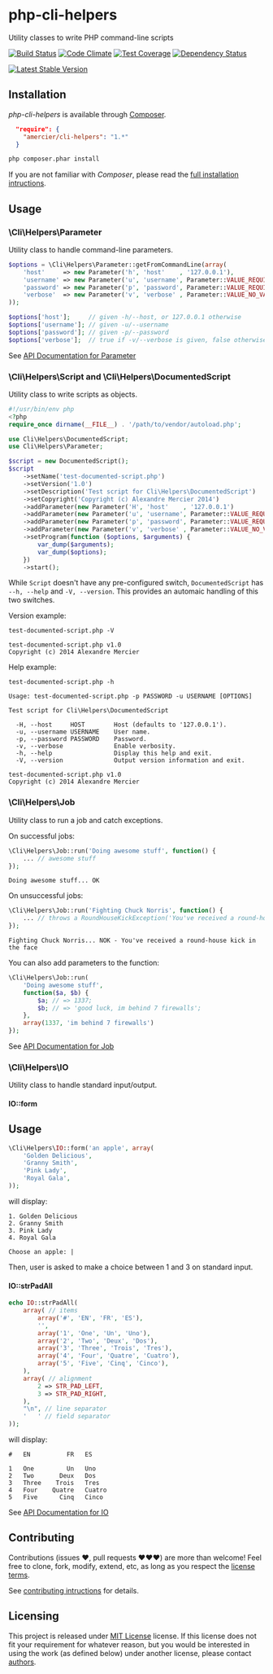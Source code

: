 php-cli-helpers
===============

Utility classes to write PHP command-line scripts

[![Build Status](https://travis-ci.org/amercier/php-cli-helpers.png?branch=master)](https://travis-ci.org/amercier/php-cli-helpers)
[![Code Climate](https://codeclimate.com/github/amercier/php-cli-helpers.svg)](https://codeclimate.com/github/amercier/php-cli-helpers)
[![Test Coverage](https://codeclimate.com/github/amercier/php-cli-helpers/badges/coverage.svg)](https://codeclimate.com/github/amercier/php-cli-helpers)
[![Dependency Status](https://gemnasium.com/amercier/php-cli-helpers.svg)](https://gemnasium.com/amercier/php-cli-helpers)

[![Latest Stable Version](https://poser.pugx.org/amercier/cli-helpers/v/stable.svg)](https://packagist.org/packages/amercier/cli-helpers)


Installation
------------

_php-cli-helpers_ is available through [Composer](http://getcomposer.org/).
```json
  "require": {
    "amercier/cli-helpers": "1.*"
  }
```
```bash
php composer.phar install
```

If you are not familiar with _Composer_, please read the
[full installation intructions](docs/install.md).


Usage
-----


### \Cli\Helpers\Parameter

Utility class to handle command-line parameters.

```php
$options = \Cli\Helpers\Parameter::getFromCommandLine(array(
    'host'     => new Parameter('h', 'host'    , '127.0.0.1'),
    'username' => new Parameter('u', 'username', Parameter::VALUE_REQUIRED),
    'password' => new Parameter('p', 'password', Parameter::VALUE_REQUIRED),
    'verbose'  => new Parameter('v', 'verbose' , Parameter::VALUE_NO_VALUE),
));

$options['host'];     // given -h/--host, or 127.0.0.1 otherwise
$options['username']; // given -u/--username
$options['password']; // given -p/--password
$options['verbose'];  // true if -v/--verbose is given, false otherwise
```

See [API Documentation for Parameter](docs/api-parameter.md)


### \Cli\Helpers\Script and \Cli\Helpers\DocumentedScript

Utility class to write scripts as objects.

```php
#!/usr/bin/env php
<?php
require_once dirname(__FILE__) . '/path/to/vendor/autoload.php';

use Cli\Helpers\DocumentedScript;
use Cli\Helpers\Parameter;

$script = new DocumentedScript();
$script
    ->setName('test-documented-script.php')
    ->setVersion('1.0')
    ->setDescription('Test script for Cli\Helpers\DocumentedScript')
    ->setCopyright('Copyright (c) Alexandre Mercier 2014')
    ->addParameter(new Parameter('H', 'host'    , '127.0.0.1')              , 'Host.')
    ->addParameter(new Parameter('u', 'username', Parameter::VALUE_REQUIRED), 'User name.')
    ->addParameter(new Parameter('p', 'password', Parameter::VALUE_REQUIRED), 'Password.')
    ->addParameter(new Parameter('v', 'verbose' , Parameter::VALUE_NO_VALUE), 'Enable verbosity.')
    ->setProgram(function ($options, $arguments) {
        var_dump($arguments);
        var_dump($options);
    })
    ->start();
```

While `Script` doesn't have any pre-configured switch, `DocumentedScript` has 
`--h, --help` and `-V, --version`. This provides an automaic handling of this
two switches.

Version example:

`test-documented-script.php -V`
```
test-documented-script.php v1.0
Copyright (c) 2014 Alexandre Mercier
```

Help example:

`test-documented-script.php -h`
```
Usage: test-documented-script.php -p PASSWORD -u USERNAME [OPTIONS]

Test script for Cli\Helpers\DocumentedScript

  -H, --host     HOST        Host (defaults to '127.0.0.1').
  -u, --username USERNAME    User name.
  -p, --password PASSWORD    Password.
  -v, --verbose              Enable verbosity.
  -h, --help                 Display this help and exit.
  -V, --version              Output version information and exit.

test-documented-script.php v1.0
Copyright (c) 2014 Alexandre Mercier
```


### \Cli\Helpers\Job

Utility class to run a job and catch exceptions.

On successful jobs:
```php
\Cli\Helpers\Job::run('Doing awesome stuff', function() {
    ... // awesome stuff
});
```
```
Doing awesome stuff... OK
```

On unsuccessful jobs:
```php
\Cli\Helpers\Job::run('Fighting Chuck Norris', function() {
    ... // throws a RoundHouseKickException('You've received a round-house kick', 'face')
});
```
```
Fighting Chuck Norris... NOK - You've received a round-house kick in the face
```

You can also add parameters to the function:

```php
\Cli\Helpers\Job::run(
    'Doing awesome stuff',
    function($a, $b) {
        $a; // => 1337;
        $b; // => 'good luck, im behind 7 firewalls';
    },
    array(1337, 'im behind 7 firewalls')
});
```

See [API Documentation for Job](docs/api-job.md)


###  \Cli\Helpers\IO

Utility class to handle standard input/output.

#### IO::form

Usage
-----

```php
\Cli\Helpers\IO::form('an apple', array(
    'Golden Delicious',
    'Granny Smith',
    'Pink Lady',
    'Royal Gala',
));
```
will display:
```
1. Golden Delicious
2. Granny Smith
3. Pink Lady
4. Royal Gala

Choose an apple: |
```
Then, user is asked to make a choice between 1 and 3 on standard input.

#### IO::strPadAll

```php
echo IO::strPadAll(
    array( // items
        array('#', 'EN', 'FR', 'ES'),
        '',
        array('1', 'One', 'Un', 'Uno'),
        array('2', 'Two', 'Deux', 'Dos'),
        array('3', 'Three', 'Trois', 'Tres'),
        array('4', 'Four', 'Quatre', 'Cuatro'),
        array('5', 'Five', 'Cinq', 'Cinco'),
    ),
    array( // alignment
        2 => STR_PAD_LEFT,
        3 => STR_PAD_RIGHT,
    ),
    "\n", // line separator
    '   ' // field separator
));
```
will display:
```
#   EN          FR   ES

1   One         Un   Uno
2   Two       Deux   Dos
3   Three    Trois   Tres
4   Four    Quatre   Cuatro
5   Five      Cinq   Cinco
```

See [API Documentation for IO](docs/api-io.md)



Contributing
------------

Contributions (issues ♥, pull requests ♥♥♥) are more than welcome! Feel free to
clone, fork, modify, extend, etc, as long as you respect the
[license terms](LICENSE).

See [contributing intructions](docs/contributing.md) for details.


Licensing
---------

This project is released under [MIT License](LICENSE) license. If this license
does not fit your requirement for whatever reason, but you would be interested
in using the work (as defined below) under another license, please contact
[authors](docs/authors.md).
